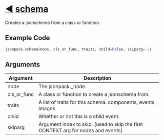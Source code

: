 # [◀](./index.html) [schema](/jsonpack/__init__.py)

Creates a jsonschema from a class or function.

## Example Code
```py
jsonpack.schema(node, cls_or_func, traits, child=False, skiparg=-1)
```

## Arguments

| Argument | Description |
|--|--|
|node|The jsonpack._node.|
|cls_or_func|A class or function to create a jsonschema from.|
|traits|A list of traits for this schema. components, events, images.|
|child|Whether or not this is a child event.|
|skiparg|Argument index to skip. (used to skip the first CONTEXT arg for nodes and events)|
